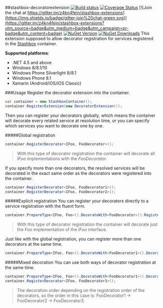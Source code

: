 ##stashbox-decoratorextension [![Build status](https://ci.appveyor.com/api/projects/status/smb4da1ftxc18ddo/branch/master?svg=true)](https://ci.appveyor.com/project/pcsajtai/stashbox-extensions/branch/master) [![Coverage Status](https://coveralls.io/repos/z4kn4fein/stashbox-extensions/badge.svg?branch=master&service=github)](https://coveralls.io/github/z4kn4fein/stashbox-extensions?branch=master) [![Join the chat at https://gitter.im/z4kn4fein/stashbox-extensions](https://img.shields.io/badge/gitter-join%20chat-green.svg)](https://gitter.im/z4kn4fein/stashbox-extensions?utm_source=badge&utm_medium=badge&utm_campaign=pr-badge&utm_content=badge) [![NuGet Version](http://img.shields.io/nuget/v/Stashbox.Extensions.svg?style=flat)](https://www.nuget.org/packages/Stashbox.Extensions/) [![NuGet Downloads](http://img.shields.io/nuget/dt/Stashbox.Extensions.svg?style=flat)](https://www.nuget.org/packages/Stashbox.Extensions/)
This extension supposed to allow decorator registration for services registered in the [Stashbox](https://github.com/z4kn4fein/stashbox) container.

**Supported platforms**:

 - .NET 4.5 and above
 - Windows 8/8.1/10
 - Windows Phone Silverlight 8/8.1
 - Windows Phone 8.1
 - Xamarin (Android/iOS/iOS Classic)
 
###Usage
Register the decorator extension into the container.
```c#
var container = new StashboxContainer();
container.RegisterExtension(new DecoratorExtension());
```
Then you can register your decorators globally, which means the container will decorate every related service at resolution time, or you can specify which services you want to decorate one by one.

#####Global registration
```c#
container.RegisterDecorator<IFoo, FooDecorator>();
```
> With this type of decorator registration the container will decorate all *IFoo* implementations with the *FooDecorator*.

If you specify more than one decorators, the resolved services will be decorated in the exact same order as the decorators were registered into the container. 
```c#
container.RegisterDecorator<IFoo, FooDecorator1>();
container.RegisterDecorator<IFoo, FooDecorator2>();
```

#####Explicit registration
You can register your decorators directly to a service registration with the fluent form.
```c#
container.PrepareType<IFoo, Foo>().DecorateWith<FooDecorator>().Register();
```
> With this type of decorator registration the container will decorate just the *Foo* implementation of the *IFoo* interface.

Just like with the global registration, you can register more than one decorators at the same time.
```c#
container.PrepareType<IFoo, Foo>().DecorateWith<FooDecorator1>().DecorateWith<FooDecorator2>().Register();
```

#####Mixed decoration
You can use both ways of decorator registration at the same time.
```c#
container.PrepareType<IFoo, Foo>().DecorateWith<FooDecorator1>().DecorateWith<FooDecorator2>().Register();
container.RegisterDecorator<IFoo, FooDecorator3>();
```
> The decoration order depending on the registration order of the decorators, so the order in this case is: FooDecorator1 -> FooDecorator2 -> FooDecorator3.